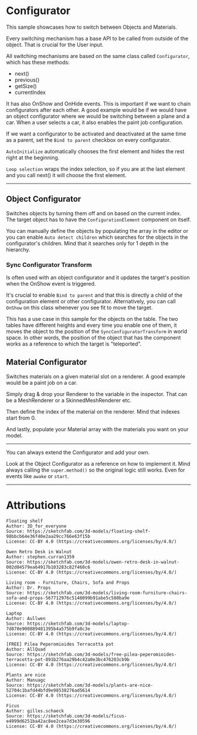 # Configurator

This sample showcases how to switch between Objects and Materials.

Every switching mechanism has a base API to be called from outside of the object. That is crucial for the User input.

All switching mechanisms are based on the same class called `Configurator`, which has these methods:
 - next()
 - previous()
 - getSize()
 - currentIndex

It has also OnShow and OnHide events. This is important if we want to chain configurators after each other. A good example would be if we would have an object configurator where we would be switching between a plane and a car. When a user selects a car, it also enables the paint job configuration.

If we want a configurator to be activated and deactivated at the same time as a parent, set the `Bind to parent` checkbox on every configurator.

`AutoInitialize` automatically chooses the first element and hides the rest right at the beginning.

`Loop selection` wraps the index selection, so if you are at the last element and you call next() it will choose the first element.

---

## Object Configurator

Switches objects by turning them off and on based on the current index. The target object has to have the `ConfigurationElement` component on itself.

You can manually define the objects by populating the array in the editor or you can enable `Auto detect children` which searches for the objects in the configurator's children. Mind that it searches only for 1 depth in the hierarchy.

### Sync Configurator Transform

Is often used with an object configurator and it updates the target's position when the OnShow event is triggered.

It's crucial to enable `Bind to parent` and that this is directly a child of the configuration element or other configurator. Alternatively, you can call `OnShow` on this class whenever you see fit to move the target.

This has a use case in this sample for the objects on the table. The two tables have different heights and every time you enable one of them, it moves the object to the position of the `SyncConfiguratorTransform` in world space. In other words, the position of the object that has the component works as a reference to which the target is "teleported".

## Material Configurator

Switches materials on a given material slot on a renderer. A good example would be a paint job on a car.

Simply drag & drop your Renderer to the variable in the inspector. That can be a MeshRenderer or a SkinnedMeshRenderer etc.

Then define the index of the material on the renderer. Mind that indexes start from 0.

And lastly, populate your Material array with the materials you want on your model.

---

You can always extend the Configurator and add your own.

Look at the Object Configurator as a reference on how to implement it. Mind always calling the `super.method()` so the original logic still works. Even for events like `awake` or `start`.

---

# Attributions

```
Floating shelf
Author: 3D_for_everyone
Source: https://sketchfab.com/3d-models/floating-shelf-98bbcb64e36f40e2aa29cc766e63f15b
License: CC-BY 4.0 (https://creativecommons.org/licenses/by/4.0/)

Owen Retro Desk in Walnut
Author: stephen.curran1359
Source: https://sketchfab.com/3d-models/owen-retro-desk-in-walnut-002d04579ea64917b103283c82f460c6
License: CC-BY 4.0 (https://creativecommons.org/licenses/by/4.0/)

Living room - Furniture, Chairs, Sofa and Props
Author: Dr. Props
Source: https://sketchfab.com/3d-models/living-room-furniture-chairs-sofa-and-props-567712976c5148099b91abe5c580ba9e
License: CC-BY 4.0 (https://creativecommons.org/licenses/by/4.0/)

Laptop
Author: Aullwen
Source: https://sketchfab.com/3d-models/laptop-7d870e900889481395b4a575b9fa8c3e
License: CC-BY 4.0 (https://creativecommons.org/licenses/by/4.0/)

[FREE] Pilea Peperomioides Terracotta pot
Author: AllQuad
Source: https://sketchfab.com/3d-models/free-pilea-peperomioides-terracotta-pot-891b276aa29b4c42a0e3bc476203cb9b
License: CC-BY 4.0 (https://creativecommons.org/licenses/by/4.0/)

Plants are nice
Author: Manuagc
Source: https://sketchfab.com/3d-models/plants-are-nice-52704c1bafd44bfd9e98538276ad5614
License: CC-BY 4.0 (https://creativecommons.org/licenses/by/4.0/)

Ficus
Author: gilles.schaeck
Source: https://sketchfab.com/3d-models/ficus-e4999d6251ba42ac8ee2cea7d3e30596
License: CC-BY 4.0 (https://creativecommons.org/licenses/by/4.0/)
```